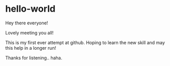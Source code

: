 # hello-world

Hey there everyone!

Lovely meeting you all!

This is my first ever attempt at github. Hoping to learn the new skill and may this help in a longer run!

Thanks for listening.. haha.
